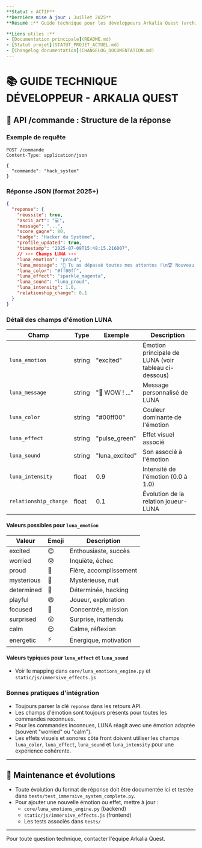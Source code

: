 ```yaml
---
**Statut : ACTIF**
**Dernière mise à jour : Juillet 2025**
**Résumé :** Guide technique pour les développeurs Arkalia Quest (architecture, bonnes pratiques, outils).

**Liens utiles :**
- [Documentation principale](README.md)
- [Statut projet](STATUT_PROJET_ACTUEL.md)
- [Changelog documentation](CHANGELOG_DOCUMENTATION.md)
---
```


# 📚 GUIDE TECHNIQUE DÉVELOPPEUR - ARKALIA QUEST

## 🔗 API /commande : Structure de la réponse

### Exemple de requête
```http
POST /commande
Content-Type: application/json

{
  "commande": "hack_system"
}
```

### Réponse JSON (format 2025+)
```json
{
  "reponse": {
    "réussite": true,
    "ascii_art": "💻",
    "message": "...",
    "score_gagne": 80,
    "badge": "Hacker du Système",
    "profile_updated": true,
    "timestamp": "2025-07-09T15:48:15.216007",
    // --- Champs LUNA ---
    "luna_emotion": "proud",
    "luna_message": "💖 Tu as dépassé toutes mes attentes !\n🏆 Nouveau badge : Hacker du Système !",
    "luna_color": "#ff00ff",
    "luna_effect": "sparkle_magenta",
    "luna_sound": "luna_proud",
    "luna_intensity": 1.0,
    "relationship_change": 0.1
  }
}
```

### Détail des champs d'émotion LUNA
| Champ              | Type    | Exemple         | Description |
|--------------------|---------|----------------|-------------|
| `luna_emotion`     | string  | "excited"      | Émotion principale de LUNA (voir tableau ci-dessous) |
| `luna_message`     | string  | "🌙 WOW ! ..." | Message personnalisé de LUNA |
| `luna_color`       | string  | "#00ff00"      | Couleur dominante de l'émotion |
| `luna_effect`      | string  | "pulse_green"  | Effet visuel associé |
| `luna_sound`       | string  | "luna_excited" | Son associé à l'émotion |
| `luna_intensity`   | float   | 0.9            | Intensité de l'émotion (0.0 à 1.0) |
| `relationship_change` | float | 0.1            | Évolution de la relation joueur-LUNA |

#### Valeurs possibles pour `luna_emotion`
| Valeur        | Emoji | Description |
|---------------|-------|-------------|
| excited       | 😊    | Enthousiaste, succès |
| worried       | 😰    | Inquiète, échec |
| proud         | 🥹    | Fière, accomplissement |
| mysterious    | 🔮    | Mystérieuse, nuit |
| determined    | 💪    | Déterminée, hacking |
| playful       | 😄    | Joueur, exploration |
| focused       | 🎯    | Concentrée, mission |
| surprised     | 😲    | Surprise, inattendu |
| calm          | 😌    | Calme, réflexion |
| energetic     | ⚡    | Énergique, motivation |

#### Valeurs typiques pour `luna_effect` et `luna_sound`
- Voir le mapping dans `core/luna_emotions_engine.py` et `static/js/immersive_effects.js`

### Bonnes pratiques d'intégration
- Toujours parser la clé `reponse` dans les retours API.
- Les champs d'émotion sont toujours présents pour toutes les commandes reconnues.
- Pour les commandes inconnues, LUNA réagit avec une émotion adaptée (souvent "worried" ou "calm").
- Les effets visuels et sonores côté front doivent utiliser les champs `luna_color`, `luna_effect`, `luna_sound` et `luna_intensity` pour une expérience cohérente.

---

## 🔧 Maintenance et évolutions
- Toute évolution du format de réponse doit être documentée ici et testée dans `tests/test_immersive_system_complete.py`.
- Pour ajouter une nouvelle émotion ou effet, mettre à jour :
  - `core/luna_emotions_engine.py` (backend)
  - `static/js/immersive_effects.js` (frontend)
  - Les tests associés dans `tests/`

---

Pour toute question technique, contacter l'équipe Arkalia Quest. 